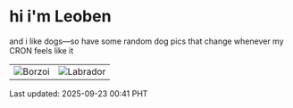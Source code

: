 # hi i'm Leoben

and i like dogs—so have some random dog pics that change whenever my CRON feels like it

|  |  |
|--------|----------|
| ![Borzoi](https://random-dog-vercel.vercel.app/api/random-borzoi?v=1758559312) | ![Labrador](https://random-dog-vercel.vercel.app/api/random-labrador?v=1758559312) |

Last updated: 2025-09-23 00:41 PHT
